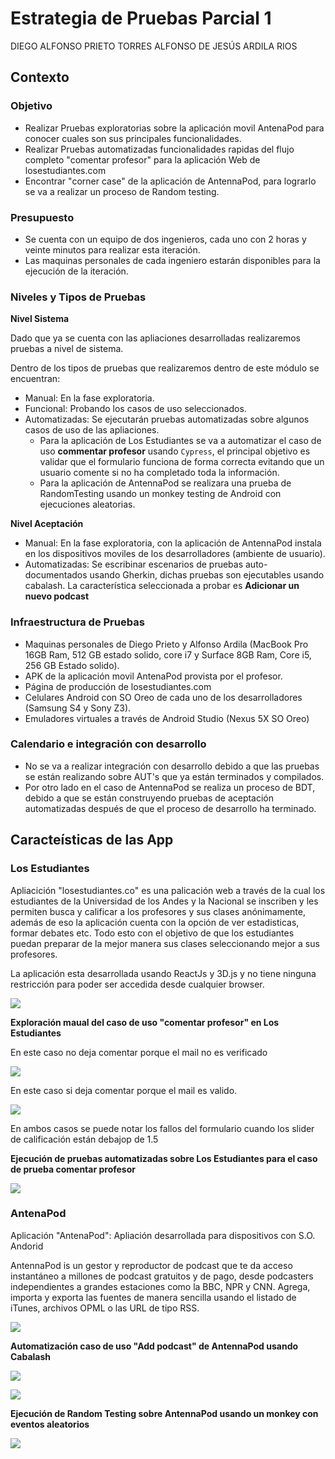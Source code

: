 # Estrategia de Pruebas Parcial 1

DIEGO ALFONSO PRIETO TORRES
ALFONSO DE JESÚS ARDILA RIOS

## Contexto

### Objetivo

* Realizar Pruebas exploratorias sobre la aplicación movil AntenaPod para conocer cuales son sus principales funcionalidades.
* Realizar Pruebas automatizadas funcionalidades rapidas del flujo completo "comentar profesor" para la aplicación Web de losestudiantes.com 
* Encontrar "corner case" de la aplicación de AntennaPod, para lograrlo se va a realizar un proceso de Random testing.

### Presupuesto

* Se cuenta con un equipo de dos ingenieros, cada uno con 2 horas y veinte minutos para realizar esta iteración.
* Las maquinas personales de cada ingeniero estarán disponibles para la ejecución de la iteración.

### Niveles y Tipos de Pruebas

**Nivel Sistema**

Dado que ya se cuenta con las apliaciones desarrolladas realizaremos pruebas a nivel de sistema.

Dentro de los tipos de pruebas que realizaremos dentro de este módulo se encuentran:

* Manual: En la fase exploratoria.
* Funcional: Probando los casos de uso seleccionados.
* Automatizadas: Se ejecutarán pruebas automatizadas sobre algunos casos de uso de las apliaciones.
    * Para la aplicación de Los Estudiantes se va a automatizar el caso de uso **commentar profesor** usando `Cypress`, el principal objetivo es validar que el formulario funciona de forma correcta evitando que un usuario comente si no ha completado toda la información.
    * Para la aplicación de AntennaPod se realizara una prueba de RandomTesting usando un monkey testing de Android con ejecuciones aleatorias.

**Nivel Aceptación**        

* Manual: En la fase exploratoria, con la aplicación de AntennaPod instala en los dispositivos moviles de los desarrolladores (ambiente de usuario).
* Automatizadas: Se escribinar escenarios de pruebas auto-documentados usando Gherkin, dichas pruebas son ejecutables usando cabalash. La característica seleccionada a probar es **Adicionar un nuevo podcast**

### Infraestructura de Pruebas

* Maquinas personales de Diego Prieto y Alfonso Ardila (MacBook Pro 16GB Ram, 512 GB estado solido, core i7 y Surface 8GB Ram, Core i5, 256 GB Estado solido).
* APK de la aplicación movil AntenaPod provista por el profesor.
* Página de producción de losestudiantes.com
* Celulares Android con SO Oreo de cada uno de los desarrolladores (Samsung S4 y Sony Z3).
* Emuladores virtuales a través de Android Studio (Nexus 5X SO Oreo)

### Calendario e integración con desarrollo

* No se va a realizar integración con desarrollo debido a que las pruebas se están realizando sobre AUT's que ya están terminados y compilados.
* Por otro lado en el caso de AntennaPod se realiza un proceso de BDT, debido a que se están construyendo pruebas de aceptación automatizadas después de que el proceso de desarrollo ha terminado.

## Caracteísticas de las App

### Los Estudiantes

Apliacición "losestudiantes.co" es una palicación web a través de la cual los estudiantes de la Universidad de los Andes y la Nacional se inscriben y les permiten busca y calificar a los profesores y sus clases anónimamente, además de eso la aplicación cuenta con la opción de ver estadisticas, formar debates etc. Todo esto con el objetivo de que los estudiantes puedan preparar de la mejor manera sus clases seleccionando mejor a sus profesores.

La aplicación esta desarrollada usando ReactJs y 3D.js y no tiene ninguna restricción para poder ser accedida desde cualquier browser.

![](assets/le1.png)

**Exploración maual del caso de uso "comentar profesor" en Los Estudiantes**

En este caso no deja comentar porque el mail no es verificado

![](assets/le-manual.gif)

En este caso si deja comentar porque el mail es valido.

![](assets/le-manual2.gif)

En ambos casos se puede notar los fallos del formulario cuando los slider de calificación están debajop de 1.5

**Ejecución de pruebas automatizadas sobre Los Estudiantes para el caso de prueba comentar profesor**

![](assets/le1.gif)

### AntenaPod

Aplicación "AntenaPod": Apliación desarrollada para dispositivos con S.O. Andorid

AntennaPod is un gestor y reproductor de podcast que te da acceso instantáneo a millones de podcast gratuitos y de pago, desde podcasters independientes a grandes estaciones como la BBC, NPR y CNN. Agrega, importa y exporta las fuentes de manera sencilla usando el listado de iTunes, archivos OPML o las URL de tipo RSS.

![](assets/ap1.png)

**Automatización caso de uso "Add podcast" de AntennaPod usando Cabalash**

![](assets/antennapod1.gif)

![](assets/ap2.png)

**Ejecución de Random Testing sobre AntennaPod usando un monkey con eventos aleatorios**

![](assets/monkeytesting-AntenaPod.gif)



